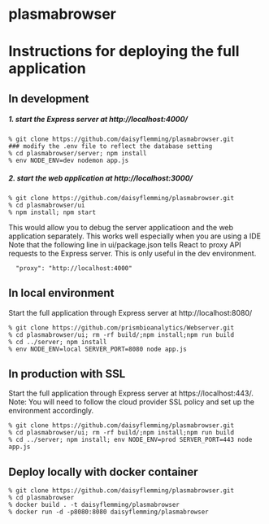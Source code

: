 # plasmabrowser

# Instructions for deploying the full application

## In development

##### 1. start the Express server at http://localhost:4000/
```
% git clone https://github.com/daisyflemming/plasmabrowser.git
### modify the .env file to reflect the database setting
% cd plasmabrowser/server; npm install
% env NODE_ENV=dev nodemon app.js
```

##### 2. start the web application at http://localhost:3000/
```
% git clone https://github.com/daisyflemming/plasmabrowser.git
% cd plasmabrowser/ui
% npm install; npm start
```
This would allow you to debug the server applicatioon and the web application separately. This works well especially when you are using a IDE
Note that the following line in ui/package.json tells React to proxy API requests to the Express server. This is only useful in the dev environment.
```
  "proxy": "http://localhost:4000"
```
## In local environment

Start the full application through Express server at http://localhost:8080/
```
% git clone https://github.com/prismbioanalytics/Webserver.git
% cd plasmabrowser/ui; rm -rf build/;npm install;npm run build
% cd ../server; npm install
% env NODE_ENV=local SERVER_PORT=8080 node app.js
```

## In production with SSL

Start the full application through Express server at https://localhost:443/. 
Note: You will need to follow the cloud provider SSL policy and set up the environment accordingly.
```
% git clone https://github.com/daisyflemming/plasmabrowser.git
% cd plasmabrowser/ui; rm -rf build/;npm install;npm run build
% cd ../server; npm install; env NODE_ENV=prod SERVER_PORT=443 node app.js
```

## Deploy locally with docker container
```
% git clone https://github.com/daisyflemming/plasmabrowser.git
% cd plasmabrowser
% docker build . -t daisyflemming/plasmabrowser
% docker run -d -p8080:8080 daisyflemming/plasmabrowser

```